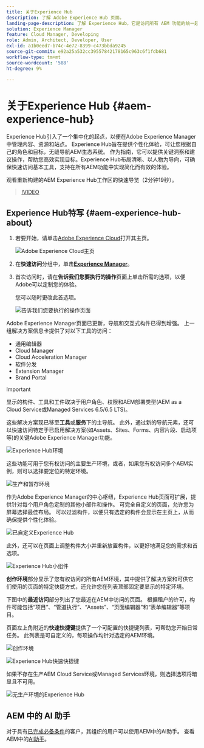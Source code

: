 ```yaml
---
title: 关于Experience Hub
description: 了解 Adobe Experience Hub 页面。
landing-page-description: 了解 Experience Hub，它是访问所有 AEM 功能的统一起点。
solution: Experience Manager
feature: Cloud Manager, Developing
role: Admin, Architect, Developer, User
exl-id: a1b0eed7-b74c-4e72-8399-c473bbda9245
source-git-commit: e92a25a532cc39557842178165c963c6f1fdb681
workflow-type: tm+mt
source-wordcount: '588'
ht-degree: 9%

---
```


# 关于Experience Hub {#aem-experience-hub}

Experience Hub引入了一个集中化的起点，以便在Adobe Experience Manager中管理内容、资源和站点。 Experience Hub旨在提供个性化体验，可让您根据自己的角色和目标，无缝导航AEM生态系统。 作为指南，它可以提供关键洞察和建议操作，帮助您高效实现目标。Experience Hub布局清晰、以人物为导向，可确保快速访问基本工具，支持在所有AEM功能中实现简化而有效的体验。

观看重新构建的AEM Experience Hub工作区的快速导览（2分钟19秒）。

>[!VIDEO](https://video.tv.adobe.com/v/3470957?learn=on)

<!--
Available as a private beta, Experience Hub offers an optimized experience focused on improving workflows, prioritizing goals, and delivering results. Opting in lets you influence Experience Hub's development by providing feedback that helps shape its future and enhances its value for the entire AEM community. -->

## Experience Hub特写 {#aem-experience-hub-about}

1. 若要开始，请单击[Adobe Experience Cloud](https://experience.adobe.com/#/@foundationinternal/home)打开其主页。

   ![Adobe Experience Cloud主页](/help/implementing/cloud-manager/assets/experience-cloud-experiencemanager.png)

1. 在&#x200B;**快速访问**&#x200B;分组中，单击&#x200B;[**Experience Manager**](https://experience.adobe.com)。
1. 首次访问时，请在&#x200B;**告诉我们您要执行的操作**&#x200B;页面上单击所需的选项，以便Adobe可以定制您的体验。

   您可以随时更改此首选项。

   ![告诉我们您要执行的操作页面](/help/implementing/cloud-manager/assets/experience-cloud-tellus.png)

Adobe Experience Manager页面已更新，导航和交互式构件已得到增强。 上一组解决方案信息卡提供了对以下工具的访问：

* 通用编辑器
* Cloud Manager
* Cloud Acceleration Manager
* 软件分发
* Extension Manager
* Brand Portal

>[!IMPORTANT]
>
>显示的构件、工具和工件取决于用户角色、权限和AEM部署类型(AEM as a Cloud Service或Managed Services 6.5/6.5 LTS)。

这些解决方案现已移至&#x200B;**工具**&#x200B;或&#x200B;**服务**&#x200B;下的主导航。 此外，通过新的导航元素，还可以快速访问特定于已启用解决方案(如Assets、Sites、Forms、内容片段、启动项等)的关键Adobe Experience Manager功能。

![Experience Hub环境](/help/implementing/cloud-manager/assets/experience-hub-author-environments.png)

这些功能可用于您有权访问的主要生产环境，或者，如果您有权访问多个AEM实例，则可以选择要定位的特定环境。

![生产和暂存环境](/help/implementing/cloud-manager/assets/experience-hub-prod-stage.png)

作为Adobe Experience Manager的中心枢纽，Experience Hub页面可扩展，提供针对每个用户角色定制的其他小部件和操作。 可完全自定义的页面，允许您为屏幕选择最佳布局。 可以过滤构件，以便只有选定的构件会显示在主页上，从而确保提供个性化体验。

![已自定义Experience Hub](/help/implementing/cloud-manager/assets/experience-hub-custom.png)

此外，还可以在页面上调整构件大小并重新放置构件，以更好地满足您的需求和首选项。

![Experience Hub小组件](/help/implementing/cloud-manager/assets/experience-hub-widgets.png)

**创作环境**&#x200B;部分显示了您有权访问的所有AEM环境，其中提供了解决方案和可供它们使用的页面的特定快捷方式，还允许您在列表顶部固定要显示的特定环境。

下图中的&#x200B;**最近访问**&#x200B;部分列出了您最近在AEM中访问的页面。 根据租户的许可，构件可能包括“项目”、“管道执行”、“Assets”、“页面编辑器”和“表单编辑器”等项目。

页面左上角附近的&#x200B;**快速快捷键**&#x200B;提供了一个可配置的快捷键列表，可帮助您开始日常任务。 此列表是可自定义的，每项操作均针对选定的AEM环境。

![创作环境](/help/implementing/cloud-manager/assets/experience-hub-recents.png)

![Experience Hub快速快捷键](/help/implementing/cloud-manager/assets/experience-hub-quick-shortcuts.png)

如果不存在生产AEM Cloud Service或Managed Services环境，则选择选项将暗显且不可用。

![无生产环境的Experience Hub](/help/implementing/cloud-manager/assets/experience-hub-no-prod-environs.png)

## AEM 中的 AI 助手

对于具有[已完成必备条件](/help/implementing/cloud-manager/ai-assistant-in-aem.md#get-access)的客户，其组织的用户可以使用AEM中的AI助手。 查看AEM中的[AI助手](/help/implementing/cloud-manager/ai-assistant-in-aem.md)。
